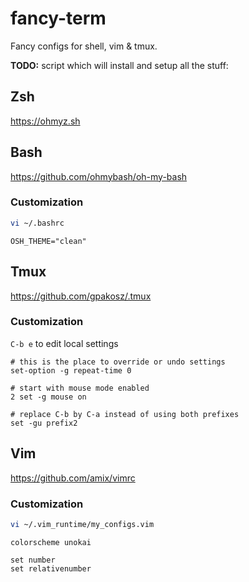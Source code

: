 # fancy-term
Fancy configs for shell, vim &amp; tmux.

**TODO:** script which will install and setup all the stuff:

## Zsh

https://ohmyz.sh

## Bash

https://github.com/ohmybash/oh-my-bash

### Customization

```sh
vi ~/.bashrc
```

```
OSH_THEME="clean"
```

## Tmux

https://github.com/gpakosz/.tmux

### Customization

`C-b e` to edit local settings

```
# this is the place to override or undo settings
set-option -g repeat-time 0

# start with mouse mode enabled
2 set -g mouse on

# replace C-b by C-a instead of using both prefixes
set -gu prefix2
```

## Vim

https://github.com/amix/vimrc

### Customization

```sh
vi ~/.vim_runtime/my_configs.vim
```

```
colorscheme unokai

set number
set relativenumber
```
